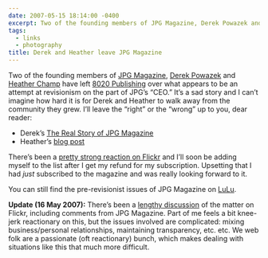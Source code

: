```yaml
---
date: 2007-05-15 18:14:00 -0400
excerpt: Two of the founding members of JPG Magazine, Derek Powazek and Heather Champ have left 8020 Publishing over what appears to be an attempt at revisionism on the part of JPG’s “CEO.”
tags:
  - links
  - photography
title: Derek and Heather leave JPG Magazine
---
```


Two of the founding members of [JPG Magazine](http://jpgmag.com/), [Derek Powazek](http://powazek.com/) and [Heather Champ](http://www.hchamp.com/) have left [8020 Publishing](http://www.8020publishing.com/) over what appears to be an attempt at revisionism on the part of JPG’s “CEO.” It’s a sad story and I can’t imagine how hard it is for Derek and Heather to walk away from the community they grew. I’ll leave the “right” or the “wrong” up to you, dear reader:

- Derek’s [The Real Story of JPG Magazine](http://powazek.com/posts/534)
- Heather’s [blog post](http://www.hchamp.com/other/archives/001173.html)

There’s been a [pretty strong reaction on Flickr](http://flickr.com/groups/ideletedmyjpgaccount/) and I’ll soon be adding myself to the list after I get my refund for my subscription. Upsetting that I had _just_ subscribed to the magazine and was really looking forward to it.

You can still find the pre-revisionist issues of JPG Magazine on [LuLu](http://www.lulu.com/jpgmag).

**Update (16 May 2007):** There’s been a [lengthy discussion](http://flickr.com/groups/jpgmag/discuss/72157600219677218/) of the matter on Flickr, including comments from JPG Magazine. Part of me feels a bit knee-jerk reactionary on this, but the issues involved are complicated: mixing business/personal relationships, maintaining transparency, etc. etc. We web folk are a passionate (oft reactionary) bunch, which makes dealing with situations like this that much more difficult.